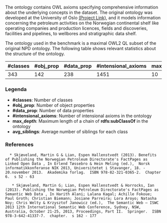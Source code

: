 The ontology contains OWL axioms specifying comprehensive information about the underlying concepts in the dataset. The original ontology was developed at the  University of Oslo [(Project Link)](http://sws.ifi.uio.no/project/npd-v2/), and it models information concerning the petroleum activities on the Norwegian continental shelf like operating companies and production licences, fields and discoveries, facilities and pipelines, to wellbores and stratigraphic data shelf.

The ontology used in the benchmark is a maximal OWL2 QL subset of the original NPD ontology. The following table shows relevant statistics about the structure of the ontology.

\#classes | \#obj_prop | \#data_prop | \#intensional_axioms | max_depth | avg_siblings
----------|-------------|-------------|----------------------|-----------|----
343 | 142 | 238 | 1451 | 10 | 4.83

### Legenda

* **\#classes**: Number of classes
* **\#obj_prop**: Number of object properties
* **\#data_prop**: Number of data properties
* **\#intensional_axioms**: Number of intensional axioms in the ontology
* **max_depth**: Maximum length of a chain of **rdfs:subClassOf** in the ontology 
* **avg_siblings**: Average number of siblings for each class


### References

      * Skjæveland, Martin G & Lian, Espen Hallenstvedt (2013). Benefits of Publishing the Norwegian Petroleum Directorate's FactPages as Linked Open Data , In Erlend Tøssebro & Hein Meling (ed.),  Norsk informatikkonferanse NIK 2013, Universitetet i Stavanger, 18. - 20.november 2013.  Akademika forlag.  ISBN 978-82-321-0365-2.  Chapter 6.  s 52 - 63

       * Skjæveland, Martin G; Lian, Espen Hallenstvedt & Horrocks, Ian (2013). Publishing the Norwegian Petroleum Directorate's FactPages as Semantic Web Data , In Harith Alani; Lalana Kagal; Achille Fokoue; Paul Groth; Christian Biemann; Josiane Parreira; Lora Aroyo; Natasha Noy; Chris Welty & Krzysztof Janowicz (ed.),  The Semantic Web – ISWC 2013 12th International Semantic Web Conference, Sydney, NSW, Australia, October 21-25, 2013, Proceedings, Part II.  Springer.  ISBN 978-3-642-41337-7.  chapter.  s 162 - 177
